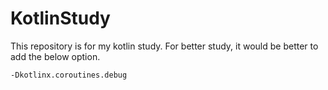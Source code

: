 # KotlinStudy

This repository is for my kotlin study. For better study, it would be better to add the below option.
```
-Dkotlinx.coroutines.debug
```
